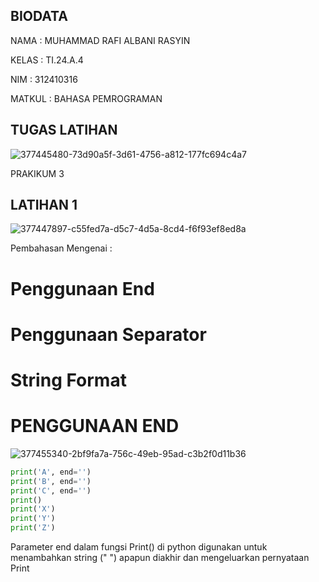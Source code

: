## BIODATA

NAMA : MUHAMMAD RAFI ALBANI RASYIN

KELAS : TI.24.A.4

NIM : 312410316

MATKUL : BAHASA PEMROGRAMAN 

## TUGAS LATIHAN 

![377445480-73d90a5f-3d61-4756-a812-177fc694c4a7](https://github.com/user-attachments/assets/936ed331-de58-4aee-8f10-d2b811925fff)

PRAKIKUM 3

## LATIHAN 1

![377447897-c55fed7a-d5c7-4d5a-8cd4-f6f93ef8ed8a](https://github.com/user-attachments/assets/6e31f1bf-a59f-4c50-a3ef-8b94864c0463)

Pembahasan Mengenai :

# Penggunaan End

# Penggunaan Separator

# String Format

# PENGGUNAAN END

![377455340-2bf9fa7a-756c-49eb-95ad-c3b2f0d11b36](https://github.com/user-attachments/assets/66214e7c-5433-4d0e-9d88-1c4f98be8a8d)

```python
print('A', end='')
print('B', end='')
print('C', end='')
print()
print('X')
print('Y')
print('Z')
````

Parameter end dalam fungsi Print() di python digunakan untuk menambahkan string (" ") apapun diakhir dan mengeluarkan pernyataan Print
